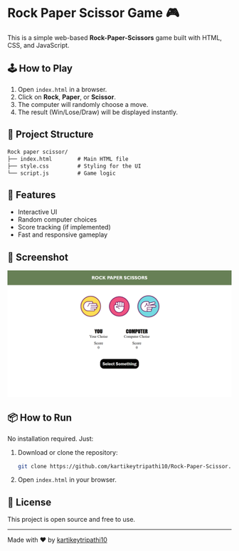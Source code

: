 # Rock Paper Scissor Game 🎮

This is a simple web-based **Rock-Paper-Scissors** game built with HTML, CSS, and JavaScript.

## 🕹️ How to Play

1. Open `index.html` in a browser.
2. Click on **Rock**, **Paper**, or **Scissor**.
3. The computer will randomly choose a move.
4. The result (Win/Lose/Draw) will be displayed instantly.

## 📁 Project Structure

```
Rock paper scissor/
├── index.html        # Main HTML file
├── style.css         # Styling for the UI
└── script.js         # Game logic
```

## 🚀 Features

- Interactive UI
- Random computer choices
- Score tracking (if implemented)
- Fast and responsive gameplay

## 📸 Screenshot

![Game Screenshot](images/screenshot.png)

## 📦 How to Run

No installation required. Just:

1. Download or clone the repository:
   ```bash
   git clone https://github.com/kartikeytripathi10/Rock-Paper-Scissor.git
   ```
2. Open `index.html` in your browser.

## 📜 License

This project is open source and free to use.

---

Made with ❤️ by [kartikeytripathi10](https://github.com/kartikeytripathi10)
